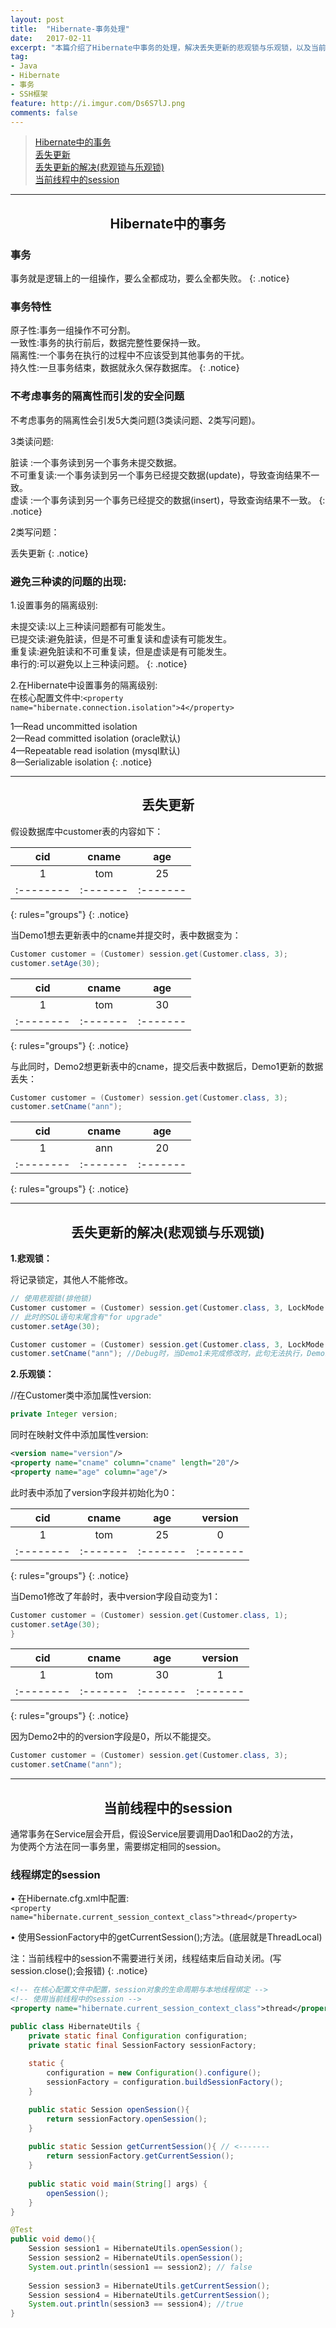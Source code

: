 ```yaml
---
layout: post
title:  "Hibernate-事务处理"
date:   2017-02-11
excerpt: "本篇介绍了Hibernate中事务的处理，解决丢失更新的悲观锁与乐观锁，以及当前线程中的session"
tag:
- Java 
- Hibernate
- 事务
- SSH框架
feature: http://i.imgur.com/Ds6S7lJ.png
comments: false
---  
```


><a href="#1">Hibernate中的事务</a>    
><a href="#2">丢失更新</a>  
><a href="#3">丢失更新的解决(悲观锁与乐观锁)</a>  
><a href="#4">当前线程中的session</a>  


***

<a name="1"></a>

## <center>Hibernate中的事务</center> 


### 事务

事务就是逻辑上的一组操作，要么全都成功，要么全都失败。
{: .notice}

### 事务特性

原子性:事务一组操作不可分割。  
一致性:事务的执行前后，数据完整性要保持一致。  
隔离性:一个事务在执行的过程中不应该受到其他事务的干扰。  
持久性:一旦事务结束，数据就永久保存数据库。
{: .notice}

### 不考虑事务的隔离性而引发的安全问题
不考虑事务的隔离性会引发5大类问题(3类读问题、2类写问题)。  

3类读问题:  

脏读	:一个事务读到另一个事务未提交数据。  
不可重复读:一个事务读到另一个事务已经提交数据(update)，导致查询结果不一致。  
虚读	:一个事务读到另一个事务已经提交的数据(insert)，导致查询结果不一致。
{: .notice}

2类写问题：

丢失更新
{: .notice}

### 避免三种读的问题的出现:

1.设置事务的隔离级别:

未提交读:以上三种读问题都有可能发生。  
已提交读:避免脏读，但是不可重复读和虚读有可能发生。  
重复读:避免脏读和不可重复读，但是虚读是有可能发生。  
串行的:可以避免以上三种读问题。
{: .notice}

2.在Hibernate中设置事务的隔离级别:  
在核心配置文件中:`<property name="hibernate.connection.isolation">4</property>`

1—Read uncommitted isolation  
2—Read committed isolation (oracle默认)  
4—Repeatable read isolation (mysql默认)  
8—Serializable isolation
{: .notice}


***

<a name="2"></a>

## <center>丢失更新</center>  

假设数据库中customer表的内容如下：  

|  cid     | cname   | age     |
|:--------:|:-------:|:-------:|
| 1        |   tom   |   25    |
|:-------- |:------- |:------- |
{: rules="groups"}
{: .notice}


当Demo1想去更新表中的cname并提交时，表中数据变为：

```java
Customer customer = (Customer) session.get(Customer.class, 3);
customer.setAge(30);
```

|  cid     | cname   | age     |
|:--------:|:-------:|:-------:|
| 1        |   tom   |   30    |
|:-------- |:------- |:------- |
{: rules="groups"}
{: .notice}

与此同时，Demo2想更新表中的cname，提交后表中数据后，Demo1更新的数据丢失：

```java
Customer customer = (Customer) session.get(Customer.class, 3);
customer.setCname("ann");
```

|  cid     | cname   | age     |
|:--------:|:-------:|:-------:|
| 1        |   ann   |   20    |
|:-------- |:------- |:------- |
{: rules="groups"}
{: .notice}

***
<a name="3"></a>

## <center>丢失更新的解决(悲观锁与乐观锁)</center>  

**1.悲观锁：**  

将记录锁定，其他人不能修改。

```java
// 使用悲观锁(排他锁)
Customer customer = (Customer) session.get(Customer.class, 3, LockMode.UPGRADE); 
// 此时的SQL语句末尾含有"for upgrade"
customer.setAge(30);
```

```java
Customer customer = (Customer) session.get(Customer.class, 3, LockMode.UPGRADE);
customer.setCname("ann"); //Debug时，当Demo1未完成修改时，此句无法执行，Demo1提交后才能执行
```

**2.乐观锁：**

//在Customer类中添加属性version:

```java
private Integer version;

```

同时在映射文件中添加属性version:

```xml
<version name="version"/>
<property name="cname" column="cname" length="20"/>
<property name="age" column="age"/>
```

此时表中添加了version字段并初始化为0：  

|  cid     | cname   | age     | version |
|:--------:|:-------:|:-------:|:-------:|
| 1        |   tom   |   25    |  0      |
|:-------- |:------- |:------- |:------- |
{: rules="groups"}
{: .notice}

当Demo1修改了年龄时，表中version字段自动变为1：

```java
Customer customer = (Customer) session.get(Customer.class, 1);
customer.setAge(30);
}
```

|  cid     | cname   | age     | version |
|:--------:|:-------:|:-------:|:-------:|
| 1        |   tom   |   30    |  1      |
|:-------- |:------- |:------- |:------- |
{: rules="groups"}
{: .notice}

因为Demo2中的的version字段是0，所以不能提交。  

```java
Customer customer = (Customer) session.get(Customer.class, 3);
customer.setCname("ann");
```

***

<a name="4"></a>

## <center>当前线程中的session</center> 

通常事务在Service层会开启，假设Service层要调用Dao1和Dao2的方法，  
为使两个方法在同一事务里，需要绑定相同的session。



### 线程绑定的session

• 在Hibernate.cfg.xml中配置:  
`<property name="hibernate.current_session_context_class">thread</property>`  

• 使用SessionFactory中的getCurrentSession();方法。(底层就是ThreadLocal)  

注：当前线程中的session不需要进行关闭，线程结束后自动关闭。(写session.close();会报错)
{: .notice}


```xml
<!-- 在核心配置文件中配置，session对象的生命周期与本地线程绑定 -->
<!-- 使用当前线程中的session -->
<property name="hibernate.current_session_context_class">thread</property>
```

```java
public class HibernateUtils {
	private static final Configuration configuration;
	private static final SessionFactory sessionFactory;
	
	static {
		configuration = new Configuration().configure();
		sessionFactory = configuration.buildSessionFactory();
	}

	public static Session openSession(){
		return sessionFactory.openSession();
	}
	
	public static Session getCurrentSession(){ // <-------
		return sessionFactory.getCurrentSession();
	}
	
	public static void main(String[] args) {
		openSession();
	}
}

```

```java
@Test
public void demo(){
	Session session1 = HibernateUtils.openSession(); 
	Session session2 = HibernateUtils.openSession();
	System.out.println(session1 == session2); // false
	
	Session session3 = HibernateUtils.getCurrentSession();
	Session session4 = HibernateUtils.getCurrentSession();
	System.out.println(session3 == session4); //true
}
```
